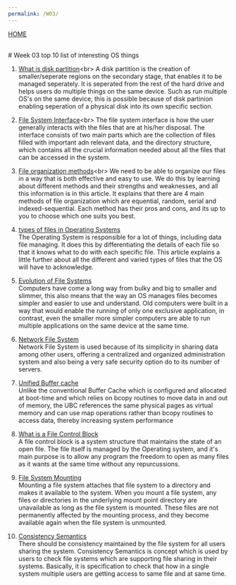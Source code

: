 ```yaml
---
permalink: /W03/
---
```

[HOME](../)

<br>
# Week 03 top 10 list of interesting OS things

1. [What is disk partition](https://www.computerhope.com/jargon/p/partition.htm#:~:text=When%20referring%20to%20a%20computer,run%20on%20the%20same%20device.)<br>
A disk partition is the creation of smaller/seperate regions on the secondary stage, that enables it to be managed seperately. It is seperated from the rest of the hard drive and helps users do multiple things on the same device. Such as run multiple OS's on the same device, this is possible because of disk partinion enabling seperation of a physical disk into its own specific section.


 2. [File System Interface](https://www.oreilly.com/library/view/operating-system-concepts/9780471694663/ch10.html#:~:text=The%20file%20system%20consists%20of,the%20files%20in%20the%20system.)<br>
 The file system interface is how the user generally interacts with the files that are at his/her disposal. The interface consists of two main parts which are the collection of files filled with important adn relevant data, and the directory structure, which contains all the crucial information needed about all the files that can be accessed in the system.

 
 
 3. [File organization methods](https://peda.net/kenya/css/subjects/computer-studies/form-three/driac2/data-processing/fom#:~:text=File%20organization%20refers%20to%20the,files%20on%20a%20storage%20media.)<br>
 We need to be able to organize our files in a way that is both effective and easy to use. We do this by learning about different methods and their strengths and weaknesses, and all this information is in this article. It explains that there are 4 main methods of file organization which are equential, random, serial and indexed-sequential. Each method has their pros and cons, and its up to you to choose which one suits you best.
 

 
 4. [types of files in Operating Systems](https://www.guru99.com/file-systems-operating-system.html)<br>
 The Operating System is responsible for a lot of things, including data file managing. It does this by differentiating the details of each file so that it knows what to do with each specific file. This article explains a little further about all the different and varied types of files that the OS will have to acknowledge.

 
 
 5. [Evolution of File Systems](https://docs.microsoft.com/en-us/windows/win32/stg/the-evolution-of-file-systems)<br>
 Computers have come a long way from bulky and big to smaller and slimmer, this also means that the way an OS manages files becomes simpler and easier to use and understand. Old computers were built in a way that would enable the running of only one exclusive application, in contrast, even the smaller more simpler computers are able to run multiple applications on the same device at the same time.
 

 
 6. [Network File System](https://www.geeksforgeeks.org/network-file-system-nfs/)<br>
 Network File System is used because of its simplicity in sharing data among other users, offering a centralized and organized administration system and also being a very safe security option do to its number of servers. 
 
 
 7. [Unified Buffer cache](http://www.mallorn.com/People/lindsey/test/c0504.htm)<br>
Unlike the conventional Buffer Cache which is configured and allocated at boot-time and which relies on bcopy routines to move data in and out of memory, the UBC references the same physical pages as virtual memory and can use map operations rather than bcopy routines to access data, thereby increasing system performance


 
 8. [What is a File Control Block](http://openstorage.gunadarma.ac.id/linux/docs/v06/Kuliah/SistemOperasi/BUKU/SistemOperasi-4.X-2/ch16s03.html)<br>
 A file control block is a system structure that maintains the state of an open file. The file itself is managed by the Operating system, and it's main purpose is to allow any program the freedom to open as many files as it wants at the same time without any repurcussions.

 

 
 9. [File System Mounting](https://www.youtube.com/watch?v=QT1mBAJBuoA&ab_channel=SudhakarAtchala)<br>
 Mounting a file system attaches that file system to a directory and makes it available to the system. When you mount a file system, any files or directories in the underlying mount point directory are unavailable as long as the file system is mounted. These files are not permanently affected by the mounting process, and they become available again when the file system is unmounted.
 
 
 
 10. [Consistency Semantics](https://www.geeksforgeeks.org/consistency-semantics-for-file-sharing/)<br>
 There should be consistency maintained by the file system for all users sharing the system. Consistency Semantics is concept which is used by users to check file systems which are supporting file sharing in their systems. Basically, it is specification to check that how in a single system multiple users are getting access to same file and at same time.
 
 
